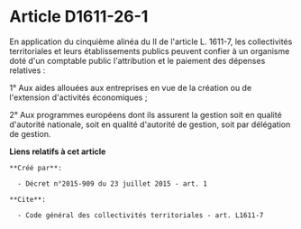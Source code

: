 # Article D1611-26-1

En application du cinquième alinéa du II de l'article L. 1611-7, les collectivités territoriales et leurs établissements
publics peuvent confier à un organisme doté d'un comptable public l'attribution et le paiement des dépenses relatives : 

1° Aux aides allouées aux entreprises en vue de la création ou de l'extension d'activités économiques ; 

2° Aux programmes européens dont ils assurent la gestion soit en qualité d'autorité nationale, soit en qualité d'autorité de
gestion, soit par délégation de gestion.

**Liens relatifs à cet article**

	**Créé par**:

	  - Décret n°2015-909 du 23 juillet 2015 - art. 1

	**Cite**:

	  - Code général des collectivités territoriales - art. L1611-7
